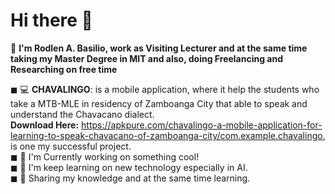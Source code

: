 # Hi there 👋

🔭 **I'm Rodlen A. Basilio, work as Visiting Lecturer and at the same time taking my Master Degree in MIT and also, doing Freelancing and Researching on free time**

◼ 💻 **CHAVALINGO**: is a mobile application, where it help the students who take a MTB-MLE in residency of Zamboanga City that able to speak and understand the Chavacano dialect.<br> 
**Download Here:** https://apkpure.com/chavalingo-a-mobile-application-for-learning-to-speak-chavacano-of-zamboanga-city/com.example.chavalingo, is one my successful project. <br>
◼ 🔭 I'm Currently working on something cool! <br>
◼ 🤖 I'm keep learning on new technology especially in AI. <br>
◼ 📖 Sharing my knowledge and at the same time learning. <br>




